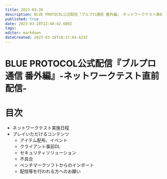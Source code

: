 ```yaml
---
title: 2023-03-28
description: BLUE PROTOCOL公式配信『ブルプロ通信 番外編』-ネットワークテスト直前配信-
published: true
date: 2023-03-28T12:48:42.680Z
tags: 
editor: markdown
dateCreated: 2023-03-28T10:37:04.623Z
---
```


# BLUE PROTOCOL公式配信『ブルプロ通信 番外編』-ネットワークテスト直前配信-

# 目次
+ ネットワークテスト実施日程
+ プレイいただけるコンテンツ
  + アイテム配布、イベント
  + クライアント事前DL
  + セキュリティソリューション
  + 不具合
  + ベンチマークソフトからのインポート
  + 配信等を行われる方へのお願い

